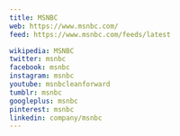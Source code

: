 ```yaml
---
title: MSNBC
web: https://www.msnbc.com/
feed: https://www.msnbc.com/feeds/latest

wikipedia: MSNBC
twitter: msnbc
facebook: msnbc
instagram: msnbc
youtube: msnbcleanforward
tumblr: msnbc
googleplus: msnbc
pinterest: msnbc
linkedin: company/msnbc
---
```


